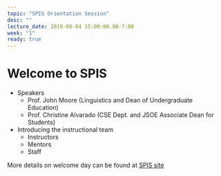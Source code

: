 ```yaml
---
topic: "SPIS Orientation Session"
desc: ""
lecture_date: 2019-08-04 15:00:00.00-7:00
week: "1"
ready: true
---
```


# Welcome to SPIS

* Speakers
    * Prof. John Moore (Linguistics and Dean of Undergraduate Education)
    * Prof. Christine Alvarado (CSE Dept. and JSOE Associate Dean for Students)
* Introducing the instructional team
    * Instructors
    * Mentors
    * Staff


More details on welcome day can be found at [SPIS site](https://sites.google.com/a/eng.ucsd.edu/spis/home/events/orientation)

